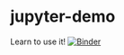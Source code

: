 # jupyter-demo
Learn to use it!
[![Binder](https://mybinder.org/badge_logo.svg)](https://mybinder.org/v2/gh/dbrunton/jupyter-demo/master)
